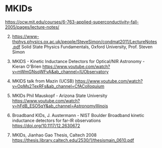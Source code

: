 # MKIDs
https://ocw.mit.edu/courses/6-763-applied-superconductivity-fall-2005/pages/lecture-notes/

2. https://www-thphys.physics.ox.ac.uk/people/SteveSimon/condmat2011/LectureNotes.pdf
Solid State Physics Fundamentals, Oxford University, Prof. Steven Simon

3. MKIDS - Kinetic Inductance Detectors for Optical/NIR Astronomy - Kieran O'Brien
https://www.youtube.com/watch?v=mWmGNsqWFvA&ab_channel=IUObservatory

4. MKIDS talk from Mazin (UCSB)
   https://www.youtube.com/watch?v=OpMs2TexRFs&ab_channel=CfAColloquium

5. MKIDs Phil Mauskopf - Arizona State University
   https://www.youtube.com/watch?v=hFdB_ESO5qY&ab_channel=AstronomyIllinois

6. Broadband KIDs, J. Austermann - NIST Boulder
   Broadband kinetic inductance detectors for far-IR observations
   https://doi.org/10.1117/12.2630672
7. MKIDs, Jianhao Gao Thesis, Caltech 2008
   https://thesis.library.caltech.edu/2530/1/thesismain_0610.pdf
   
   

   

